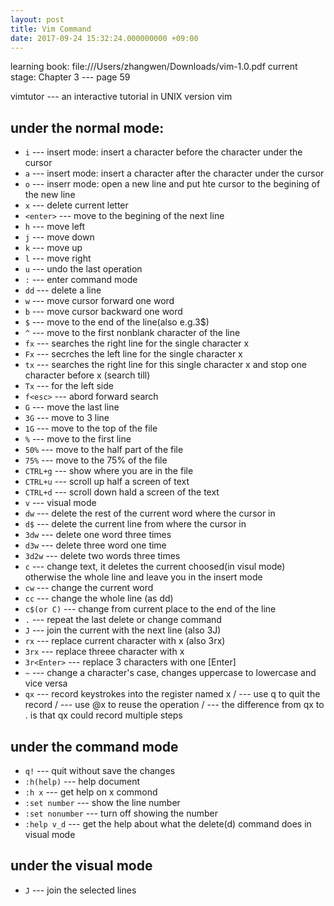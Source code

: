 ```yaml
---
layout: post
title: Vim Command
date: 2017-09-24 15:32:24.000000000 +09:00
---
```


learning book: file:///Users/zhangwen/Downloads/vim-1.0.pdf
current stage: Chapter 3 --- page 59  

vimtutor --- an interactive tutorial in UNIX version vim 

## under the normal mode:
* `i` --- insert mode: insert a character before the character under the cursor
* `a` --- insert mode: insert a character after the character under the cursor
* `o` --- inserr mode: open a new line and put hte cursor to the begining of the new line
* `x` --- delete current letter
* `<enter>` --- move to the begining of the next line 
* `h` --- move left 
* `j` --- move down 
* `k` --- move up 
* `l` --- move right 
* `u` --- undo the last operation
* `:` --- enter command mode
* `dd` --- delete a line
* `w` --- move cursor forward one word
* `b` --- move cursor backward one word
* `$` --- move to the end of the line(also e.g.3$)
* `^` --- move to the first nonblank character of the line
* `fx` --- searches the right line for the single character x
* `Fx` --- secrches the left line for the single character x 
* `tx` --- searches the right line for this single character x and stop one character before x (search till)
* `Tx` --- for the left side 
* `f<esc>` --- abord forward search
* `G` --- move the last line 
* `3G` --- move to 3 line 
* `1G` --- move to the top of the file
* `%` --- move to the first line 
* `50%` --- move to the half part of the file
* `75%` --- move to the 75% of the file
* `CTRL+g` --- show where you are in the file 
* `CTRL+u` --- scroll up half a screen of text
* `CTRL+d` --- scroll down hald a screen of the text
* `v` --- visual mode
* `dw` --- delete the rest of the current word where the cursor in 
* `d$` --- delete the current line from where the cursor in 
* `3dw` --- delete one word three times
* `d3w` --- delete three word one time 
* `3d2w` --- delete two words three times
* `c` --- change text, it deletes the current choosed(in visul mode) otherwise the whole line  and leave you in the insert mode
* `cw` --- change the current word
* `cc` --- change the whole line (as dd)
* `c$(or C)` --- change from current place to the end of the line
* `.` --- repeat the last delete or change command 
* `J` --- join the current with the next line (also 3J)
* `rx` --- replace current character with x (also 3rx)
* `3rx` --- replace threee character with x 
* `3r<Enter>` --- replace 3 characters with one [Enter]
* `~` --- change a character's case, changes uppercase to lowercase and vice versa
* `qx` --- record keystrokes into the register named x   /  --- use q to quit the record  / --- use @x to reuse the operation / --- the difference from qx to . is that qx could record multiple steps

## under the command mode
* `q!` --- quit without save the changes
* `:h(help)` --- help document
* `:h x` --- get help on x commond 
* `:set number` --- show the line number
* `:set nonumber` --- turn off showing the number
* `:help v_d` --- get the help about what the delete(d) command does in visual mode 

## under the visual mode
* `J` --- join the selected lines
